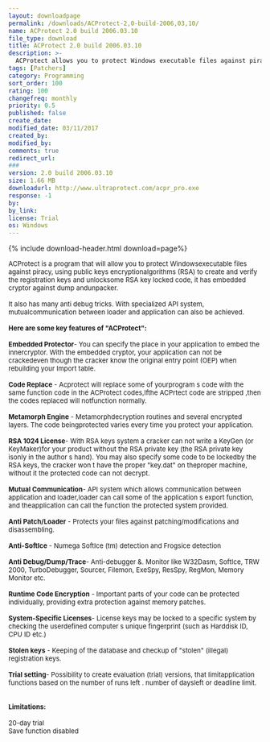 ```yaml
---
layout: downloadpage
permalink: /downloads/ACProtect-2,0-build-2006,03,10/
name: ACProtect 2.0 build 2006.03.10
file_type: download
title: ACProtect 2.0 build 2006.03.10
description: >-
  ACProtect allows you to protect Windows executable files against piracy
tags: [Patchers]
category: Programming
sort_order: 100
rating: 100
changefreq: monthly
priority: 0.5
published: false
create_date: 
modified_date: 03/11/2017
created_by: 
modified_by: 
comments: true
redirect_url: 
### 
version: 2.0 build 2006.03.10
size: 1.66 MB
downloadurl: http://www.ultraprotect.com/acpr_pro.exe
response: -1
by: 
by_link: 
license: Trial
os: Windows
---
```


{% include download-header.html download=page%}

<p style="fix-download-text !important">
<p><font size="2">ACProtect is a program that will allow you to protect Windowsexecutable files against piracy, using public keys encryptionalgorithms (RSA) to create and verify the registration keys and unlocksome RSA key locked code, it has embedded cryptor against dump andunpacker.<br />
<br />
It also has many anti debug tricks. With specialized API system, mutualcommunication between loader and application can also be achieved.<br />
<br />
<span><strong>Here are some key features of "ACProtect":</strong></span><br />
<br />
<strong>Embedded Protector</strong>- You can specify the place in your application to embed the innercryptor. With the embedded cryptor, your application can not be crackedeven though the cracker know the original entry point (OEP) when rebuilding your Import table.<br />
<br />
<strong>Code Replace</strong> - Acprotect will replace some of yourprogram s code with the same function code in the ACProtect codes,Ifthe ACPrtect code are stripped ,then the codes replaced will notfunction normally.<br />
<br />
<strong>Metamorph Engine</strong> - Metamorphdecryption routines and several encrypted layers. The code beingprotected varies every time you protect your application.<br />
<br />
<strong>RSA 1024 License</strong>- With RSA keys system a cracker can not write a KeyGen (or KeyMaker)for your product without the RSA private key (the RSA private key isonly in the author s hand). You may also specify some code to be lockedby the RSA keys, the cracker won t have the proper "key.dat" on theproper machine, without it the protected code can not decrypt.<br />
<br />
<strong>Mutual Communication</strong>- API system which allows communication between application and loader,loader can call some of the application s export function, and theapplication can call the function the protected system provided.<br />
<br />
<strong>Anti Patch/Loader</strong> - Protects your files against patching/modifications and disassembling.<br />
<br />
<strong>Anti-SoftIce</strong> - Numega SoftIce (tm) detection and Frogsice detection<br />
<br />
<strong>Anti Debug/Dump/Trace</strong>- Anti-debugger &amp;. Monitor like W32Dasm, SoftIce, TRW 2000, TurboDebugger, Sourcer, Filemon, ExeSpy, ResSpy, RegMon, Memory Monitor etc.<br />
<br />
<strong>Runtime Code Encryption</strong> - Important parts of your code can be protected individually, providing extra protection against memory patches.<br />
<br />
<strong>System-Specific Licenses</strong>- License keys may be locked to a specific system by checking the userdefined computer s unique fingerprint (such as Harddisk ID, CPU ID etc.)<br />
<br />
<strong>Stolen keys</strong> - Keeping of the database and checkup of "stolen" (illegal) registration keys.<br />
<br />
<strong>Trial setting</strong>- Possibility to create evaluation (trial) versions, that limitapplication functions based on the number of runs left . number of daysleft or deadline limit. <br />
<br />
<br />
<span><strong>Limitations:</strong></span><br />
<br />
20-day trial<br />
Save function disabled<br />
</font></p></p>
